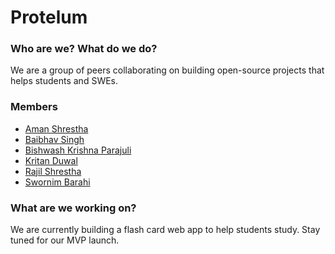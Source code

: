 # Protelum

### Who are we? What do we do?
We are a group of peers collaborating on building open-source projects that helps students and SWEs.

### Members
- [Aman Shrestha](https://www.github.com/amnshrestha)
- [Baibhav Singh](https://github.com/grootste)
- [Bishwash Krishna Parajuli](https://github.com/bishwash369)
- [Kritan Duwal](https://www.github.com/kritanduwal)
- [Rajil Shrestha](https://www.github.com/rajeel8)
- [Swornim Barahi](https://www.github.com/swornimbarahi)

### What are we working on?
We are currently building a flash card web app to help students study. Stay tuned for our MVP launch.
